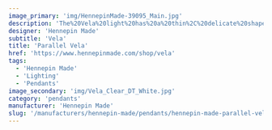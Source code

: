 ```yaml
---
image_primary: 'img/HennepinMade-39095_Main.jpg'
description: 'The%20Vela%20light%20has%20a%20thin%2C%20delicate%20shape%20and%20was%20designed%20as%20small%20floating%20vessel%20for%20lighting%20modern%20spaces.%20It%20can%20be%20used%20in%20multi-pendant%20installations.'
designer: 'Hennepin Made'
subtitle: 'Vela'
title: 'Parallel Vela'
href: 'https://www.hennepinmade.com/shop/vela'
tags:
  - 'Hennepin Made'
  - 'Lighting'
  - 'Pendants'
image_secondary: 'img/Vela_Clear_DT_White.jpg'
category: 'pendants'
manufacturer: 'Hennepin Made'
slug: '/manufacturers/hennepin-made/pendants/hennepin-made-parallel-vela'
---
```

